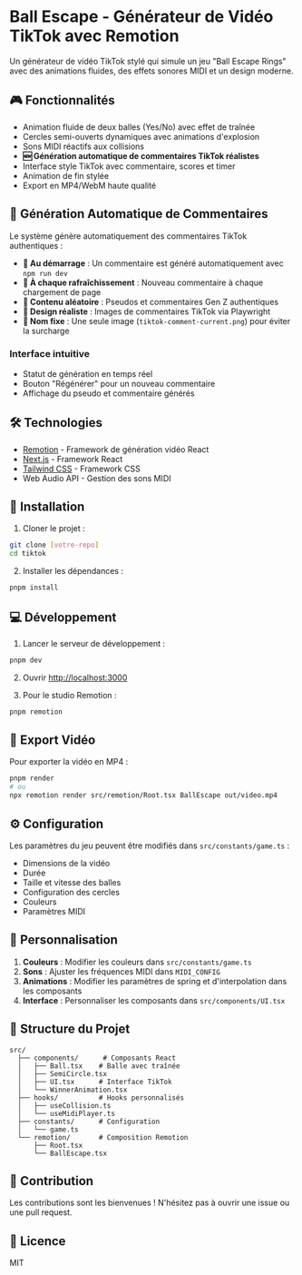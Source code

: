 # Ball Escape - Générateur de Vidéo TikTok avec Remotion

Un générateur de vidéo TikTok stylé qui simule un jeu "Ball Escape Rings" avec des animations fluides, des effets sonores MIDI et un design moderne.

## 🎮 Fonctionnalités

- Animation fluide de deux balles (Yes/No) avec effet de traînée
- Cercles semi-ouverts dynamiques avec animations d'explosion
- Sons MIDI réactifs aux collisions
- **🆕 Génération automatique de commentaires TikTok réalistes**
- Interface style TikTok avec commentaire, scores et timer
- Animation de fin stylée
- Export en MP4/WebM haute qualité

## 🤖 Génération Automatique de Commentaires

Le système génère automatiquement des commentaires TikTok authentiques :

- **🔄 Au démarrage** : Un commentaire est généré automatiquement avec `npm run dev`
- **🔄 À chaque rafraîchissement** : Nouveau commentaire à chaque chargement de page
- **🎲 Contenu aléatoire** : Pseudos et commentaires Gen Z authentiques
- **📱 Design réaliste** : Images de commentaires TikTok via Playwright
- **💾 Nom fixe** : Une seule image (`tiktok-comment-current.png`) pour éviter la surcharge

### Interface intuitive

- Statut de génération en temps réel
- Bouton "Régénérer" pour un nouveau commentaire
- Affichage du pseudo et commentaire générés

## 🛠️ Technologies

- [Remotion](https://www.remotion.dev/) - Framework de génération vidéo React
- [Next.js](https://nextjs.org/) - Framework React
- [Tailwind CSS](https://tailwindcss.com/) - Framework CSS
- Web Audio API - Gestion des sons MIDI

## 🚀 Installation

1. Cloner le projet :

```bash
git clone [votre-repo]
cd tiktok
```

2. Installer les dépendances :

```bash
pnpm install
```

## 💻 Développement

1. Lancer le serveur de développement :

```bash
pnpm dev
```

2. Ouvrir [http://localhost:3000](http://localhost:3000)

3. Pour le studio Remotion :

```bash
pnpm remotion
```

## 🎥 Export Vidéo

Pour exporter la vidéo en MP4 :

```bash
pnpm render
# ou
npx remotion render src/remotion/Root.tsx BallEscape out/video.mp4
```

## ⚙️ Configuration

Les paramètres du jeu peuvent être modifiés dans `src/constants/game.ts` :

- Dimensions de la vidéo
- Durée
- Taille et vitesse des balles
- Configuration des cercles
- Couleurs
- Paramètres MIDI

## 🎨 Personnalisation

1. **Couleurs** : Modifier les couleurs dans `src/constants/game.ts`
2. **Sons** : Ajuster les fréquences MIDI dans `MIDI_CONFIG`
3. **Animations** : Modifier les paramètres de spring et d'interpolation dans les composants
4. **Interface** : Personnaliser les composants dans `src/components/UI.tsx`

## 📝 Structure du Projet

```
src/
  ├── components/      # Composants React
  │   ├── Ball.tsx    # Balle avec traînée
  │   ├── SemiCircle.tsx
  │   ├── UI.tsx      # Interface TikTok
  │   └── WinnerAnimation.tsx
  ├── hooks/          # Hooks personnalisés
  │   ├── useCollision.ts
  │   └── useMidiPlayer.ts
  ├── constants/      # Configuration
  │   └── game.ts
  └── remotion/       # Composition Remotion
      ├── Root.tsx
      └── BallEscape.tsx
```

## 🤝 Contribution

Les contributions sont les bienvenues ! N'hésitez pas à ouvrir une issue ou une pull request.

## 📄 Licence

MIT
